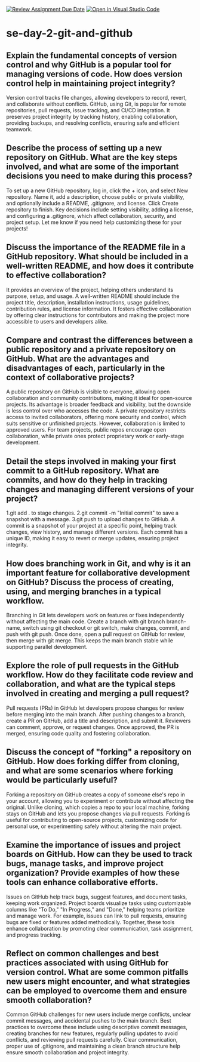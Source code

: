 [![Review Assignment Due Date](https://classroom.github.com/assets/deadline-readme-button-22041afd0340ce965d47ae6ef1cefeee28c7c493a6346c4f15d667ab976d596c.svg)](https://classroom.github.com/a/8wgCKhpZ)
[![Open in Visual Studio Code](https://classroom.github.com/assets/open-in-vscode-2e0aaae1b6195c2367325f4f02e2d04e9abb55f0b24a779b69b11b9e10269abc.svg)](https://classroom.github.com/online_ide?assignment_repo_id=18505640&assignment_repo_type=AssignmentRepo)
# se-day-2-git-and-github
## Explain the fundamental concepts of version control and why GitHub is a popular tool for managing versions of code. How does version control help in maintaining project integrity?

Version control tracks file changes, allowing developers to record, revert, and collaborate without conflicts. GitHub, using Git, is popular for remote repositories, pull requests, issue tracking, and CI/CD integration. It preserves project integrity by tracking history, enabling collaboration, providing backups, and resolving conflicts, ensuring safe and efficient teamwork.
## Describe the process of setting up a new repository on GitHub. What are the key steps involved, and what are some of the important decisions you need to make during this process?

To set up a new GitHub repository, log in, click the + icon, and select New repository. Name it, add a description, choose public or private visibility, and optionally include a README, .gitignore, and license. Click Create repository to finish. Key decisions include setting visibility, adding a license, and configuring a .gitignore, which affect collaboration, security, and project setup. Let me know if you need help customizing these for your projects!
## Discuss the importance of the README file in a GitHub repository. What should be included in a well-written README, and how does it contribute to effective collaboration?

It provides an overview of the project, helping others understand its purpose, setup, and usage. A well-written README should include the project title, description, installation instructions, usage guidelines, contribution rules, and license information. It fosters effective collaboration by offering clear instructions for contributors and making the project more accessible to users and developers alike.
## Compare and contrast the differences between a public repository and a private repository on GitHub. What are the advantages and disadvantages of each, particularly in the context of collaborative projects?

A public repository on GitHub is visible to everyone, allowing open collaboration and community contributions, making it ideal for open-source projects. Its advantage is broader feedback and visibility, but the downside is less control over who accesses the code. A private repository restricts access to invited collaborators, offering more security and control, which suits sensitive or unfinished projects. However, collaboration is limited to approved users. For team projects, public repos encourage open collaboration, while private ones protect proprietary work or early-stage development.
## Detail the steps involved in making your first commit to a GitHub repository. What are commits, and how do they help in tracking changes and managing different versions of your project?

1.git add . to stage changes.
2.git commit -m "Initial commit" to save a snapshot with a message.
3.git push to upload changes to GitHub.
A commit is a snapshot of your project at a specific point, helping track changes, view history, and manage different versions. Each commit has a unique ID, making it easy to revert or merge updates, ensuring project integrity.
## How does branching work in Git, and why is it an important feature for collaborative development on GitHub? Discuss the process of creating, using, and merging branches in a typical workflow.

Branching in Git lets developers work on features or fixes independently without affecting the main code. Create a branch with git branch branch-name, switch using git checkout or git switch, make changes, commit, and push with git push. Once done, open a pull request on GitHub for review, then merge with git merge. This keeps the main branch stable while supporting parallel development.
## Explore the role of pull requests in the GitHub workflow. How do they facilitate code review and collaboration, and what are the typical steps involved in creating and merging a pull request?

Pull requests (PRs) in GitHub let developers propose changes for review before merging into the main branch. After pushing changes to a branch, create a PR on GitHub, add a title and description, and submit it. Reviewers can comment, approve, or request changes. Once approved, the PR is merged, ensuring code quality and fostering collaboration.
## Discuss the concept of "forking" a repository on GitHub. How does forking differ from cloning, and what are some scenarios where forking would be particularly useful?

Forking a repository on GitHub creates a copy of someone else's repo in your account, allowing you to experiment or contribute without affecting the original. Unlike cloning, which copies a repo to your local machine, forking stays on GitHub and lets you propose changes via pull requests. Forking is useful for contributing to open-source projects, customizing code for personal use, or experimenting safely without altering the main project.
## Examine the importance of issues and project boards on GitHub. How can they be used to track bugs, manage tasks, and improve project organization? Provide examples of how these tools can enhance collaborative efforts.

Issues on GitHub help track bugs, suggest features, and document tasks, keeping work organized. Project boards visualize tasks using customizable columns like "To Do," "In Progress," and "Done," helping teams prioritize and manage work. For example, issues can link to pull requests, ensuring bugs are fixed or features added methodically. Together, these tools enhance collaboration by promoting clear communication, task assignment, and progress tracking.
## Reflect on common challenges and best practices associated with using GitHub for version control. What are some common pitfalls new users might encounter, and what strategies can be employed to overcome them and ensure smooth collaboration?

Common GitHub challenges for new users include merge conflicts, unclear commit messages, and accidental pushes to the main branch. Best practices to overcome these include using descriptive commit messages, creating branches for new features, regularly pulling updates to avoid conflicts, and reviewing pull requests carefully. Clear communication, proper use of .gitignore, and maintaining a clean branch structure help ensure smooth collaboration and project integrity.
